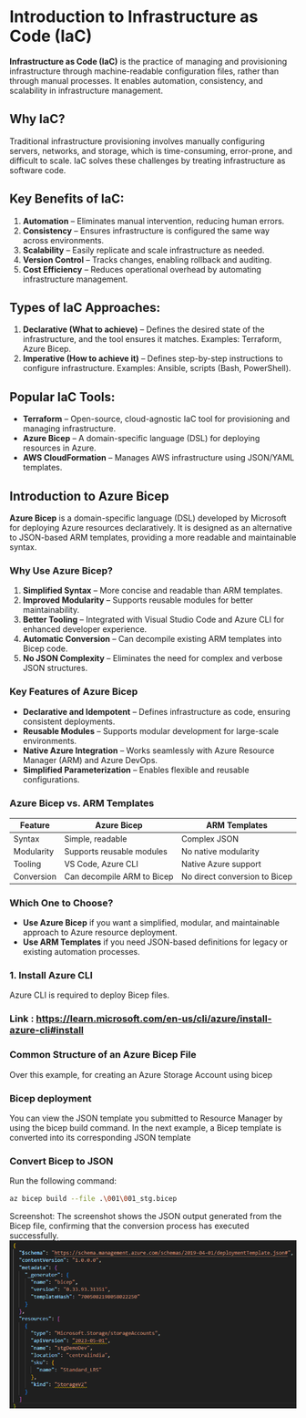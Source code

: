 # Introduction to Infrastructure as Code (IaC)

**Infrastructure as Code (IaC)** is the practice of managing and provisioning infrastructure through machine-readable configuration files, rather than through manual processes. It enables automation, consistency, and scalability in infrastructure management.

## Why IaC?
Traditional infrastructure provisioning involves manually configuring servers, networks, and storage, which is time-consuming, error-prone, and difficult to scale. IaC solves these challenges by treating infrastructure as software code.

## Key Benefits of IaC:
1. **Automation** – Eliminates manual intervention, reducing human errors.
2. **Consistency** – Ensures infrastructure is configured the same way across environments.
3. **Scalability** – Easily replicate and scale infrastructure as needed.
4. **Version Control** – Tracks changes, enabling rollback and auditing.
5. **Cost Efficiency** – Reduces operational overhead by automating infrastructure management.

## Types of IaC Approaches:
1. **Declarative (What to achieve)** – Defines the desired state of the infrastructure, and the tool ensures it matches. Examples: Terraform, Azure Bicep.
2. **Imperative (How to achieve it)** – Defines step-by-step instructions to configure infrastructure. Examples: Ansible, scripts (Bash, PowerShell).

## Popular IaC Tools:
- **Terraform** – Open-source, cloud-agnostic IaC tool for provisioning and managing infrastructure.
- **Azure Bicep** – A domain-specific language (DSL) for deploying resources in Azure.
- **AWS CloudFormation** – Manages AWS infrastructure using JSON/YAML templates.


## Introduction to Azure Bicep

**Azure Bicep** is a domain-specific language (DSL) developed by Microsoft for deploying Azure resources declaratively. It is designed as an alternative to JSON-based ARM templates, providing a more readable and maintainable syntax.

### Why Use Azure Bicep?
1. **Simplified Syntax** – More concise and readable than ARM templates.
2. **Improved Modularity** – Supports reusable modules for better maintainability.
3. **Better Tooling** – Integrated with Visual Studio Code and Azure CLI for enhanced developer experience.
4. **Automatic Conversion** – Can decompile existing ARM templates into Bicep code.
5. **No JSON Complexity** – Eliminates the need for complex and verbose JSON structures.

### Key Features of Azure Bicep
- **Declarative and Idempotent** – Defines infrastructure as code, ensuring consistent deployments.
- **Reusable Modules** – Supports modular development for large-scale environments.
- **Native Azure Integration** – Works seamlessly with Azure Resource Manager (ARM) and Azure DevOps.
- **Simplified Parameterization** – Enables flexible and reusable configurations.


### Azure Bicep vs. ARM Templates  

| Feature        | Azure Bicep | ARM Templates |
|---------------|------------|--------------|
| Syntax        | Simple, readable | Complex JSON |
| Modularity    | Supports reusable modules | No native modularity |
| Tooling       | VS Code, Azure CLI | Native Azure support |
| Conversion    | Can decompile ARM to Bicep | No direct conversion to Bicep |


### **Which One to Choose?**
- **Use Azure Bicep** if you want a simplified, modular, and maintainable approach to Azure resource deployment.
- **Use ARM Templates** if you need JSON-based definitions for legacy or existing automation processes.


### **1. Install Azure CLI**
Azure CLI is required to deploy Bicep files.

### Link : https://learn.microsoft.com/en-us/cli/azure/install-azure-cli#install



### Common Structure of an Azure Bicep File
Over this example, for creating an Azure Storage Account using bicep

### Bicep deployment
You can view the JSON template you submitted to Resource Manager by using the bicep build command. In the next example, a Bicep template is converted into its corresponding JSON template
### Convert Bicep to JSON  
Run the following command:  
```sh
az bicep build --file .\001\001_stg.bicep
```
Screenshot:
The screenshot shows the JSON output generated from the Bicep file, confirming that the conversion process has executed successfully.
![Alt Text](./img/001_Stg_json_ss.png)




